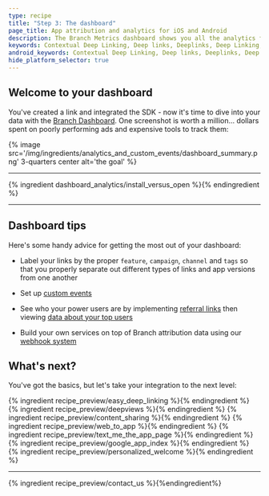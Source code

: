 ```yaml
---
type: recipe
title: "Step 3: The dashboard"
page_title: App attribution and analytics for iOS and Android
description: The Branch Metrics dashboard shows you all the analytics for your iOS deep links. Track install attribution, measure marketing channels and ad campaigns.
keywords: Contextual Deep Linking, Deep links, Deeplinks, Deep Linking, Deeplinking, Deferred Deep Linking, Deferred Deeplinking, Google App Indexing, Google App Invites, Apple Universal Links, Apple Spotlight Search, Facebook App Links, AppLinks, Deepviews, Deep views, Attribution, Analytics, Dashboard, App Install, App Open, Conversion, iOS, objective-c, swift
android_keywords: Contextual Deep Linking, Deep links, Deeplinks, Deep Linking, Deeplinking, Deferred Deep Linking, Deferred Deeplinking, Google App Indexing, Google App Invites, Apple Universal Links, Apple Spotlight Search, Facebook App Links, AppLinks, Deepviews, Deep views, Attribution, Analytics, Dashboard, App Install, App Open, Conversion, Android
hide_platform_selector: true
---
```


## Welcome to your dashboard

You've created a link and integrated the SDK - now it's time to dive into your data with the [Branch Dashboard](https://dashboard.branch.io). One screenshot is worth a million... dollars spent on poorly performing ads and expensive tools to track them:

{% image src='/img/ingredients/analytics_and_custom_events/dashboard_summary.png' 3-quarters center alt='the goal' %}

-----

{% ingredient dashboard_analytics/install_versus_open %}{% endingredient %}

-----

## Dashboard tips

Here's some handy advice for getting the most out of your dashboard:

* Label your links by the proper `feature`, `campaign`, `channel` and `tags` so that you properly separate out different types of links and app versions from one another

* Set up [custom events](recipes/referral_links_with_incentives/{{page.platform}}/#tracking-events)

* See who your power users are by implementing [referral links](/recipes/referral_links_with_incentives/{{page.platform}}/) then viewing [data about your top users](/recipes/dashboard_pro_tips/{{page.platform}}/#influencers-your-best-users)

* Build your own services on top of Branch attribution data using our [webhook system](/recipes/webhooks_and_exporting_data/)



## What's next?

You've got the basics, but let's take your integration to the next level:

{% ingredient recipe_preview/easy_deep_linking %}{% endingredient %}
{% ingredient recipe_preview/deepviews %}{% endingredient %}
{% ingredient recipe_preview/content_sharing %}{% endingredient %}
{% ingredient recipe_preview/web_to_app %}{% endingredient %}
{% ingredient recipe_preview/text_me_the_app_page %}{% endingredient %}
{% ingredient recipe_preview/google_app_index %}{% endingredient %}
{% ingredient recipe_preview/personalized_welcome %}{% endingredient %}

-----

{% ingredient recipe_preview/contact_us %}{%endingredient%}
